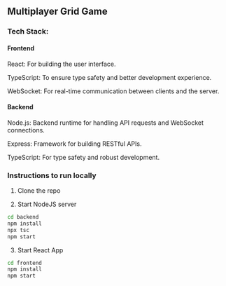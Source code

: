 ## Multiplayer Grid Game

### Tech Stack:

#### Frontend

React: For building the user interface.

TypeScript: To ensure type safety and better development experience.

WebSocket: For real-time communication between clients and the server.

#### Backend

Node.js: Backend runtime for handling API requests and WebSocket connections.

Express: Framework for building RESTful APIs.

TypeScript: For type safety and robust development.

### Instructions to run locally

1. Clone the repo

2. Start NodeJS server

```bash
cd backend
npm install
npx tsc
npm start
```

3. Start React App

```bash
cd frontend
npm install
npm start
```
